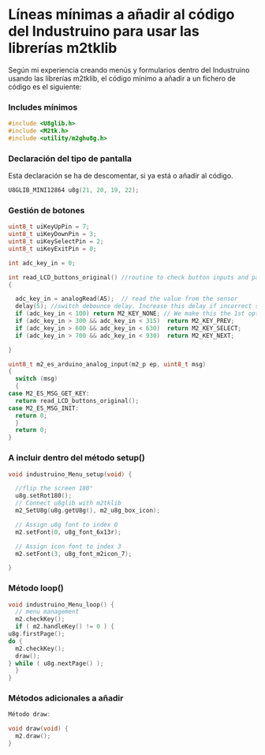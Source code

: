 # Líneas mínimas a añadir al código del Industruino para usar las librerías m2tklib

 Según mi experiencia creando menús y formularios dentro del Industruino usando las librerías m2tklib, el código mínimo a añadir a un fichero de código es el siguiente:

### Includes mínimos

``` c++
#include <U8glib.h>
#include <M2tk.h>
#include <utility/m2ghu8g.h>
```


### Declaración del tipo de pantalla

Esta declaración se ha de descomentar, si ya está o añadir al código.

``` c++
U8GLIB_MINI12864 u8g(21, 20, 19, 22);
```

### Gestión de botones

``` c++
uint8_t uiKeyUpPin = 7;
uint8_t uiKeyDownPin = 3;
uint8_t uiKeySelectPin = 2;
uint8_t uiKeyExitPin = 0;

int adc_key_in = 0;

int read_LCD_buttons_original() //routine to check button inputs and pass the correct button event to GUI
{

  adc_key_in = analogRead(A5);  // read the value from the sensor
  delay(5); //switch debounce delay. Increase this delay if incorrect switch selections are returned.
  if (adc_key_in < 100) return M2_KEY_NONE; // We make this the 1st option for speed reasons since it will be the most likely result
  if (adc_key_in > 300 && adc_key_in < 315)  return M2_KEY_PREV;
  if (adc_key_in > 600 && adc_key_in < 630)  return M2_KEY_SELECT;
  if (adc_key_in > 700 && adc_key_in < 930)  return M2_KEY_NEXT;

}

uint8_t m2_es_arduino_analog_input(m2_p ep, uint8_t msg)
{
  switch (msg)
  {
case M2_ES_MSG_GET_KEY:
  return read_LCD_buttons_original();
case M2_ES_MSG_INIT:
  return 0;
  }
  return 0;
}
```

### A incluir dentro del método setup()

``` c++
void industruino_Menu_setup(void) {

  //flip the screen 180°
  u8g.setRot180();
  // Connect u8glib with m2tklib
  m2_SetU8g(u8g.getU8g(), m2_u8g_box_icon);

  // Assign u8g font to index 0
  m2.setFont(0, u8g_font_6x13r);

  // Assign icon font to index 3
  m2.setFont(3, u8g_font_m2icon_7);

}
```

### Método loop()

``` c++
void industruino_Menu_loop() {
  // menu management
  m2.checkKey();
  if ( m2.handleKey() != 0 ) {
u8g.firstPage();
do {
  m2.checkKey();
  draw();
} while ( u8g.nextPage() );
  }
}
```

### Métodos adicionales a añadir

``` c++
Método draw:

void draw(void) {
  m2.draw();
}
```

